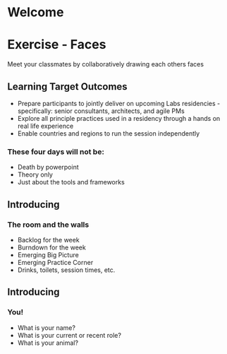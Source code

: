 # Welcome



# Exercise - Faces
Meet your classmates by collaboratively drawing each others faces



## Learning Target Outcomes
- Prepare participants to jointly deliver on upcoming Labs residencies - specifically: senior consultants, architects, and agile PMs
- Explore all principle practices used in a residency through a hands on real life experience
- Enable countries and regions to run the session independently



### These four days will not be:
- Death by powerpoint
- Theory only
- Just about the tools and frameworks



## Introducing
### The room and the walls
- Backlog for the week
- Burndown for the week
- Emerging Big Picture
- Emerging Practice Corner
- Drinks, toilets, session times, etc.


## Introducing
### You!
- What is your name?
- What is your current or recent role?
- What is your animal?

